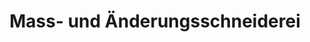 ---
title: "Mass- und Änderungsschneiderei"
url: /wien/mass-und-aenderungsschneiderei-gentzgasse/
shop: Allgemein
---